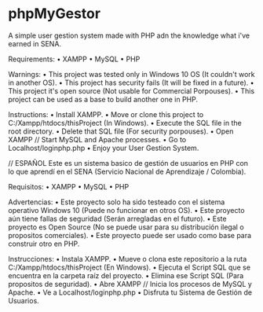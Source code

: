 # phpMyGestor
A simple user gestion system made with PHP adn the knowledge what i've earned in SENA.

Requirements:
• XAMPP
• MySQL
• PHP

Warnings:
• This project was tested only in Windows 10 OS (It couldn't work in another OS).
• This project has security fails (It will be fixed in a future).
• This project it's open source (Not usable for Commercial Porpouses).
• This project can be used as a base to build another one in PHP.

Instructions:
• Install XAMPP.
• Move or clone this project to C:/Xampp/htdocs/thisProject (In Windows).
• Execute the SQL file in the root directory.
• Delete that SQL file (For security porpouses).
• Open XAMPP // Start MySQL and Apache processes.
• Go to Localhost/loginphp.php
• Enjoy your User Gestion System.

// ESPAÑOL
Este es un sistema basico de gestión de usuarios en PHP con lo que aprendí en el SENA (Servicio Nacional de Aprendizaje / Colombia).

Requisitos:
• XAMPP
• MySQL
• PHP

Advertencias:
• Este proyecto solo ha sido testeado con el sistema operativo Windows 10 (Puede no funcionar en otros OS).
• Este proyecto aún tiene fallas de seguridad (Serán arregladas en el futuro).
• Este proyecto es Open Source (No se puede usar para su distribución ilegal o propositos comerciales).
• Este proyecto puede ser usado como base para construir otro en PHP.

Instrucciones:
• Instala XAMPP.
• Mueve o clona este repositorio a la ruta C:/Xampp/htdocs/thisProject (En Windows).
• Ejecuta el Script SQL que se encuentra en la carpeta raíz del proyecto.
• Elimina ese Script SQL (Para propositos de seguridad).
• Abre XAMPP // Inicia los procesos de MySQL y Apache.
• Ve a Localhost/loginphp.php
• Disfruta tu Sistema de Gestión de Usuarios.
